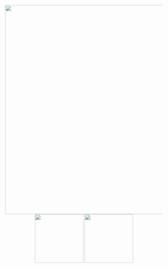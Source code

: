 <div align="center" style="padding: 0px">
  <img width="665px" src="http://github-profile-summary-cards.vercel.app/api/cards/profile-details?username=jessicaarq&theme=radical"/> 
<div>
<div align="center" style="padding: 0px">
  <img height="155em" src="http://github-profile-summary-cards.vercel.app/api/cards/repos-per-language?username=jessicaarq&theme=radical"/> 
  <img height="155em" src="https://github-readme-streak-stats.herokuapp.com/?user=jessicaarq&theme=radical&hide_border=true"/>
<div>
